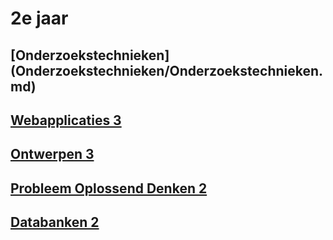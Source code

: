 # 2e jaar

## [Onderzoekstechnieken] (Onderzoekstechnieken/Onderzoekstechnieken.md)
## [Webapplicaties 3](Web3/Web3.md)
## [Ontwerpen 3](Ontwerpen3/Ontwerpen3.md)
## [Probleem Oplossend Denken 2](POD2/POD2.md)
## [Databanken 2](Databanken/Databanken.md)

